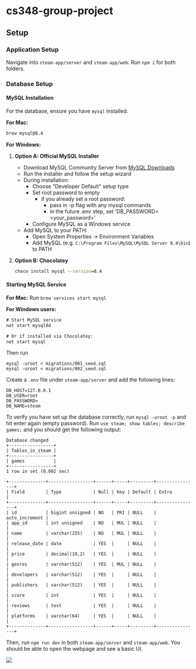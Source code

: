 # cs348-group-project

## Setup

### Application Setup

Navigate into `steam-app/server` and `steam-app/web`. Run `npm i` for both folders.

### Database Setup

#### MySQL Installation

For the database, ensure you have `mysql` installed.

**For Mac:**

```bash
brew mysql@8.4
```

**For Windows:**

1. **Option A: Official MySQL Installer**

   - Download MySQL Community Server from [MySQL Downloads](https://dev.mysql.com/downloads/mysql/)
   - Run the installer and follow the setup wizard
   - During installation:
     - Choose "Developer Default" setup type
     - Set root password to empty
       - if you already set a root password:
         - pass in -p flag with any mysql commands
         - in the future .env step, set 'DB_PASSWORD=<your_password>'
     - Configure MySQL as a Windows service
   - Add MySQL to your PATH:
     - Open System Properties → Environment Variables
     - Add MySQL (e.g. `C:\Program Files\MySQL\MySQL Server 8.4\bin`) to PATH

2. **Option B: Chocolatey**
   ```cmd
   choco install mysql --version=8.4
   ```

#### Starting MySQL Service

**For Mac:**
Run `brew services start mysql`

**For Windows users:**

```cmd
# Start MySQL service
net start mysql84

# Or if installed via Chocolatey:
net start mysql
```

Then run

```
mysql -uroot < migrations/001_seed.sql
mysql -uroot < migrations/002_seed.sql
```

Create a `.env` file under `steam-app/server` and add the following lines:

```
DB_HOST=127.0.0.1
DB_USER=root
DB_PASSWORD=
DB_NAME=steam
```

To verify you have set up the database correctly, run `mysql -uroot -p` and hit enter again (empty password). Run `use steam; show tables; describe games;` and you should get the following output:

```
Database changed
+-----------------+
| Tables_in_steam |
+-----------------+
| games           |
+-----------------+
1 row in set (0.002 sec)

+--------------+-----------------+------+-----+---------+----------------+
| Field        | Type            | Null | Key | Default | Extra          |
+--------------+-----------------+------+-----+---------+----------------+
| id           | bigint unsigned | NO   | PRI | NULL    | auto_increment |
| app_id       | int unsigned    | NO   | MUL | NULL    |                |
| name         | varchar(255)    | NO   | MUL | NULL    |                |
| release_date | date            | YES  |     | NULL    |                |
| price        | decimal(10,2)   | YES  |     | NULL    |                |
| genres       | varchar(512)    | YES  | MUL | NULL    |                |
| developers   | varchar(512)    | YES  |     | NULL    |                |
| publishers   | varchar(512)    | YES  |     | NULL    |                |
| score        | int             | YES  |     | NULL    |                |
| reviews      | text            | YES  |     | NULL    |                |
| platforms    | varchar(64)     | YES  |     | NULL    |                |
+--------------+-----------------+------+-----+---------+----------------+
```

Then, run `npm run dev` in both `steam-app/server` and `steam-app/web`. You should be able to open the webpage and see a basic UI.

![](https://i.gyazo.com/5f2050db04be0339518d407c1ab010dc.png)
